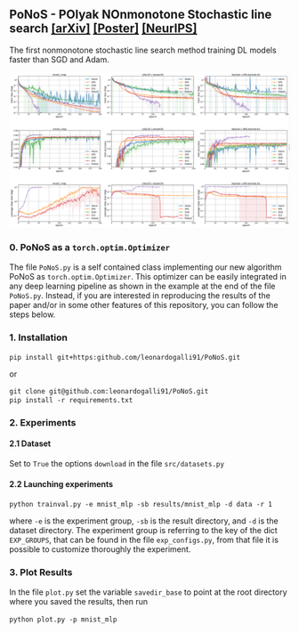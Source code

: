 ## PoNoS - POlyak NOnmonotone Stochastic line search [[arXiv]](https://arxiv.org/abs/2306.12747) [[Poster]](https://neurips.cc/virtual/2023/poster/70368) [[NeurIPS]](https://proceedings.neurips.cc/paper_files/paper/2023/hash/6d0bf1265ea9635fb4f9d56f16d7efb2-Abstract-Conference.html)

The first nonmonotone stochastic line search method training DL models faster than SGD and Adam.

![alt text](img/figure1.png)


### 0. PoNoS as a ```torch.optim.Optimizer```

The file ```PoNoS.py``` is a self contained class implementing our new algorithm PoNoS as ```torch.optim.Optimizer```.
This optimizer can be easily integrated in any deep learning pipeline as shown in the example at the end of the file ```PoNoS.py```. Instead, if you are interested in reproducing the results of the paper and/or in some other features of this repository, you can follow the steps below.

### 1. Installation

`pip install git+https:github.com/leonardogalli91/PoNoS.git`

or 

```
git clone git@github.com:leonardogalli91/PoNoS.git
pip install -r requirements.txt
```

### 2. Experiments

#### 2.1 Dataset

Set to ```True``` the options ```download``` in the file ```src/datasets.py```

#### 2.2 Launching experiments

`python trainval.py -e mnist_mlp -sb results/mnist_mlp -d data -r 1`

where `-e` is the experiment group, `-sb` is the result directory, and `-d` is the dataset directory.
The experiment group is referring to the key of the dict ```EXP_GROUPS```, that can be found in the file ```exp_configs.py```,
from that file it is possible to customize thoroughly the experiment. 

### 3. Plot Results

In the file ```plot.py``` set the variable ```savedir_base``` to point at the root directory where you saved the results, then run

`python plot.py -p mnist_mlp`



